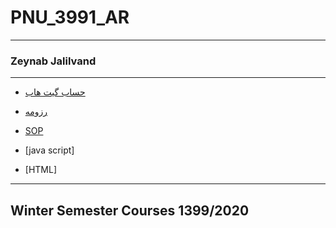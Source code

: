 # PNU_3991_AR
---------
### Zeynab Jalilvand
 
---
- [حساب گیت هاب](https://github.com/zeynabjalilvand1374/)

- [رزومه](https://github.com/zeynabjalilvand1374/resume)

- [SOP](https://github.com/zeynabjalilvand1374/SOP/blob/main/4_5924880352307841222.pdf)

- [java script]

- [HTML]
------------------
## Winter Semester Courses 1399/2020
